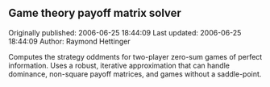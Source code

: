 ## Game theory payoff matrix solver 
Originally published: 2006-06-25 18:44:09 
Last updated: 2006-06-25 18:44:09 
Author: Raymond Hettinger 
 
Computes the strategy oddments for two-player zero-sum games of perfect information.  Uses a robust, iterative approximation that can handle dominance, non-square payoff matrices, and games without a saddle-point.